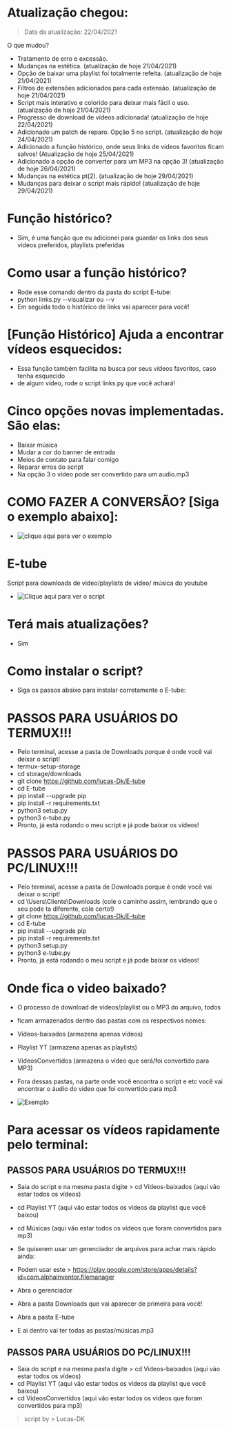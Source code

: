 # Atualização chegou:
> Data da atualização: 22/04/2021

O que mudou?

- Tratamento de erro e excessão.
- Mudanças na estética. (atualização de hoje 21/04/2021)
- Opção de baixar uma playlist foi totalmente refeita. (atualização de hoje 21/04/2021)
- Filtros de extensões adicionados para cada extensão. (atualização de hoje 21/04/2021)
- Script mais interativo e colorido para deixar mais fácil o uso. (atualização de hoje 21/04/2021)
- Progresso de download de vídeos adicionada! (atualização de hoje 22/04/2021)
- Adicionado um patch de reparo. Opção 5 no script. (atualização de hoje 24/04/2021)
- Adicionado a função histórico, onde seus links de vídeos favoritos ficam salvos! (Atualização de hoje 25/04/2021)
- Adicionado a opção de converter para um MP3 na opção 3! (atualização de hoje 26/04/2021)
- Mudanças na estética pt(2). (atualização de hoje 29/04/2021)
- Mudanças para deixar o script mais rápido! (atualização de hoje 29/04/2021)


# Função histórico?
- Sim, é uma função que eu adicionei para guardar os links dos seus videos preferidos, playlists preferidas

# Como usar a função histórico?

- Rode esse comando dentro da pasta do script E-tube:
- python links.py --visualizar ou --v
- Em seguida todo o histórico de links vai aparecer para você!

# [Função Histórico] Ajuda a encontrar vídeos esquecidos:
- Essa função também facilita na busca por seus vídeos favoritos, caso tenha esquecido
- de algum vídeo, rode o script links.py que você achará!
 
# Cinco opções novas implementadas. São elas:

- Baixar música
- Mudar a cor do banner de entrada
- Meios de contato para falar comigo
- Reparar erros do script
- Na opção 3 o vídeo pode ser convertido para um audio.mp3

# COMO FAZER A CONVERSÃO? [Siga o exemplo abaixo]:

- ![clique aqui para ver o exemplo](https://user-images.githubusercontent.com/69327287/116332575-670a3a80-a7a8-11eb-9cd0-9caa88bf341d.png)

# E-tube
Script para downloads de video/playlists de video/ música do youtube

- ![Clique aqui para ver o script](https://user-images.githubusercontent.com/69327287/116332915-fc0d3380-a7a8-11eb-883c-f403b46f2bb5.png)


# Terá mais atualizações?
- Sim


# Como instalar o script?
- Siga os passos abaixo para instalar corretamente o E-tube:


# PASSOS PARA USUÁRIOS DO TERMUX!!!

- Pelo terminal, acesse a pasta de Downloads porque é onde você vai deixar o script!
- termux-setup-storage
- cd storage/downloads
- git clone https://github.com/lucas-Dk/E-tube
- cd E-tube
- pip install --upgrade pip
- pip install -r requirements.txt
- python3 setup.py
- python3 e-tube.py
- Pronto, já está rodando o meu script e já pode baixar os vídeos!

# PASSOS PARA USUÁRIOS DO PC/LINUX!!!

- Pelo terminal, acesse a pasta de Downloads porque é onde você vai deixar o script!
- cd \Users\Cliente\Downloads (cole o caminho assim, lembrando que o seu pode ta diferente, cole certo!)
- git clone https://github.com/lucas-Dk/E-tube
- cd E-tube
- pip install --upgrade pip
- pip install -r requirements.txt
- python3 setup.py
- python3 e-tube.py
- Pronto, já está rodando o meu script e já pode baixar os vídeos!

# Onde fica o video baixado?

- O processo de download de vídeos/playlist ou o MP3 do arquivo, todos
- ficam armazenados dentro das pastas com os respectivos nomes:
- Vídeos-baixados (armazena apenas vídeos)
- Playlist YT (armazena apenas as playlists)
- VideosConvertidos (armazena o vídeo que será/foi convertido para MP3)
- Fora dessas pastas, na parte onde você encontra o script e etc
você vai encontrar o áudio do vídeo que foi convertido para mp3

- ![Exemplo](https://user-images.githubusercontent.com/69327287/116333196-7047d700-a7a9-11eb-9494-c5a098982baf.png)


# Para acessar os vídeos rapidamente pelo terminal:

## PASSOS PARA USUÁRIOS DO TERMUX!!!
- Saia do script e na mesma pasta digite > cd Vídeos-baixados (aqui vão estar todos os vídeos)
- cd Playlist YT (aqui vão estar todos os vídeos da playlist que você baixou)
- cd Músicas (aqui vão estar todos os vídeos que foram convertidos para mp3)
- Se quiserem usar um gerenciador de arquivos para achar mais rápido ainda:
- Podem usar este > https://play.google.com/store/apps/details?id=com.alphainventor.filemanager

- Abra o gerenciador
- Abra a pasta Downloads que vai aparecer de primeira para você!
- Abra a pasta E-tube
- E ai dentro vai ter todas as pastas/músicas.mp3

## PASSOS PARA USUÁRIOS DO PC/LINUX!!!

- Saia do script e na mesma pasta digite > cd Vídeos-baixados (aqui vão estar todos os vídeos)
- cd Playlist YT (aqui vão estar todos os vídeos da playlist que você baixou)
- cd VideosConvertidos (aqui vão estar todos os vídeos que foram convertidos para mp3)





> script by > Lucas-DK

